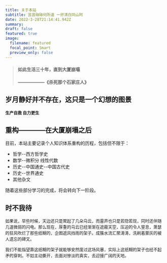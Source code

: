 ```yaml
---
title: 关于本站
subtitle: 芸芸碌碌何所道 一抔清白同山阿
date: 2022-3-28T21:14:41.942Z
summary: 
draft: false
featured: true
image:
  filename: featured
  focal_point: Smart
  preview_only: false
---
```

>#### 如此生活三十年，直到大厦崩塌
>####         ——————《杀死那个石家庄人》

## 岁月静好并不存在，这只是一个幻想的图景
<font size=2 >


**生产自救 自力更生**

</font>

## 重构————在大厦崩塌之后
目前，本站主要记录个人知识体系重构的历程，包括但不限于：
- 哲学--西方哲学史
- 数学--微积分 线性代数
- 历史--中国通史--中国古代史
- 历史--世界通史
- 其他杂文

随着这些部分学习的完成，将会转向下一阶段。

## 时不我待
<font size=2 >
如果说，早些时候，天边还只是聚起了几朵乌云，而雷声也只是若隐若现，同时还伴随几道微弱的闪电。那么现在，厚重的乌云已经渐渐在遮蔽天空，压迫的令人窒息，萧瑟的狂风吹烂了那些纸糊的，企图遮风挡雨的架子。成簇水流汇聚涛涛，洗刷着蒙灰的被人遗忘的碑文。

我们不能指望靠这纸糊的架子就能够安然度过这场风暴，实际上这纸糊的架子也经不起矛的穿刺。不如主动撕开，去面对惨淡的真实，去迎接广阔的天地。
</font>
